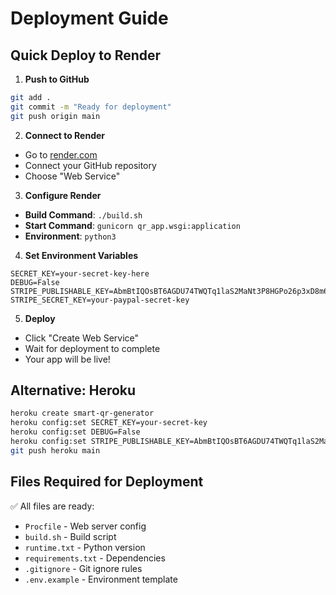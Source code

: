 # Deployment Guide

## Quick Deploy to Render

1. **Push to GitHub**
```bash
git add .
git commit -m "Ready for deployment"
git push origin main
```

2. **Connect to Render**
- Go to [render.com](https://render.com)
- Connect your GitHub repository
- Choose "Web Service"

3. **Configure Render**
- **Build Command**: `./build.sh`
- **Start Command**: `gunicorn qr_app.wsgi:application`
- **Environment**: `python3`

4. **Set Environment Variables**
```
SECRET_KEY=your-secret-key-here
DEBUG=False
STRIPE_PUBLISHABLE_KEY=AbmBtIQOsBT6AGDU74TWQTq1laS2MaNt3P8HGPo26p3xD8m6dBjkNTu4fmpVmZzc9ky2O2N1_NpU6zCX
STRIPE_SECRET_KEY=your-paypal-secret-key
```

5. **Deploy**
- Click "Create Web Service"
- Wait for deployment to complete
- Your app will be live!

## Alternative: Heroku

```bash
heroku create smart-qr-generator
heroku config:set SECRET_KEY=your-secret-key
heroku config:set DEBUG=False
heroku config:set STRIPE_PUBLISHABLE_KEY=AbmBtIQOsBT6AGDU74TWQTq1laS2MaNt3P8HGPo26p3xD8m6dBjkNTu4fmpVmZzc9ky2O2N1_NpU6zCX
git push heroku main
```

## Files Required for Deployment

✅ All files are ready:
- `Procfile` - Web server config
- `build.sh` - Build script  
- `runtime.txt` - Python version
- `requirements.txt` - Dependencies
- `.gitignore` - Git ignore rules
- `.env.example` - Environment template